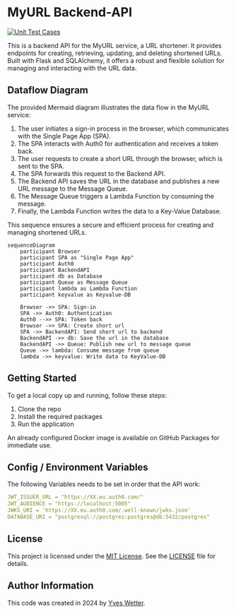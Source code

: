 # MyURL Backend-API

[![Unit Test Cases](https://github.com/Cloud-native-engineering/myurl_api/actions/workflows/testcases.yml/badge.svg)](https://github.com/Cloud-native-engineering/myurl_api/actions/workflows/testcases.yml)

This is a backend API for the MyURL service, a URL shortener. It provides endpoints for creating, retrieving, updating, and deleting shortened URLs. Built with Flask and SQLAlchemy, it offers a robust and flexible solution for managing and interacting with the URL data.

## Dataflow Diagram

The provided Mermaid diagram illustrates the data flow in the MyURL service:

1. The user initiates a sign-in process in the browser, which communicates with the Single Page App (SPA).
2. The SPA interacts with Auth0 for authentication and receives a token back.
3. The user requests to create a short URL through the browser, which is sent to the SPA.
4. The SPA forwards this request to the Backend API.
5. The Backend API saves the URL in the database and publishes a new URL message to the Message Queue.
6. The Message Queue triggers a Lambda Function by consuming the message.
7. Finally, the Lambda Function writes the data to a Key-Value Database.

This sequence ensures a secure and efficient process for creating and managing shortened URLs.

```mermaid
sequenceDiagram
    participant Browser
    participant SPA as "Single Page App"
    participant Auth0
    participant BackendAPI
    participant db as Database
    participant Queue as Message Queue
    participant lambda as Lambda Function
    participant keyvalue as Keyvalue-DB

    Browser ->> SPA: Sign-in
    SPA ->> Auth0: Authentication
    Auth0 -->> SPA: Token back
    Browser ->> SPA: Create short url
    SPA ->> BackendAPI: Send short url to backend
    BackendAPI ->> db: Save the url in the database
    BackendAPI ->> Queue: Publish new url to message queue
    Queue ->> lambda: Consume message from queue
    lambda ->> keyvalue: Write data to KeyValue-DB
```

## Getting Started

To get a local copy up and running, follow these steps:

1. Clone the repo
2. Install the required packages
3. Run the application

An already configured Docker image is available on GitHub Packages for immediate use.

## Config / Environment Variables

The following Variables needs to be set in order that the API work:

```yaml
JWT_ISSUER_URL = "https://XX.eu.auth0.com/"
JWT_AUDIENCE = "https://localhost:5005"
JWKS_URI = 'https://XX.eu.auth0.com/.well-known/jwks.json'
DATABASE_URI = "postgresql://postgres:postgres@db:5432/postgres"
```

## License

This project is licensed under the [MIT License](https://opensource.org/licenses/MIT). See the [LICENSE](LICENSE) file for details.

## Author Information

This code was created in 2024 by [Yves Wetter](mailto:yves.wetter@edu.tbz.ch).
